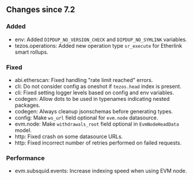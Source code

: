 <!-- markdownlint-disable first-line-h1 -->
## Changes since 7.2

### Added

- env: Added `DIPDUP_NO_VERSION_CHECK` and `DIPDUP_NO_SYMLINK` variables.
- tezos.operations: Added new operation type `sr_execute` for Etherlink smart rollups.

### Fixed

- abi.etherscan: Fixed handling "rate limit reached" errors.
- cli: Do not consider config as oneshot if `tezos.head` index is present.
- cli: Fixed setting logger levels based on config and env variables.
- codegen: Allow dots to be used in typenames indicating nested packages.
- codegen: Always cleanup jsonschemas before generating types.
- config: Make `ws_url` field optional for `evm.node` datasource.
- evm.node: Make `withdrawals_root` field optional in `EvmNodeHeadData` model.
- http: Fixed crash on some datasource URLs.
- http: Fixed incorrect number of retries performed on failed requests.

### Performance

- evm.subsquid.events: Increase indexing speed when using EVM node.
